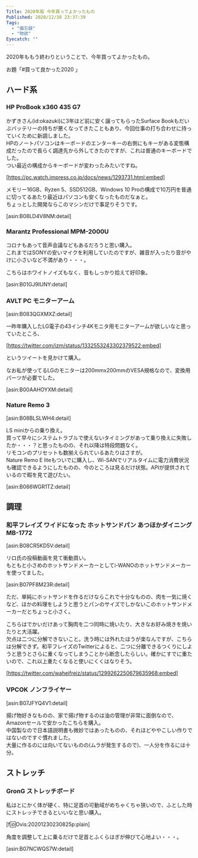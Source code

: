 ```yaml
---
Title: 2020年版 今年買ってよかったもの
Published: 2020/12/30 23:37:39
Tags:
  - "備忘録"
  - "物欲"
Eyecatch: ""
---
```

2020年ももう終わりということで、今年買ってよかったもの。  

お題「#買って良かった2020 」

<!-- more -->
## ハード系  
### HP ProBook x360 435 G7
かずきさん(id:okazuki)に3年ほど前に安く譲ってもらったSurface Bookもだいぶバッテリーの持ちが悪くなってきたこともあり、今回仕事の打ち合わせに持っていくために新調しました。  
HPのノートパソコンはキーボードのエンターキーの右側にもキーがある変態構成だったので長らく調達先から外してきたのですが、これは普通のキーボードでした。  
つい最近の構成からキーボードが変わったみたいですね。  

[https://pc.watch.impress.co.jp/docs/news/1293731.html:embed]

メモリー16GB、Ryzen 5、SSD512GB、Windows 10 Proの構成で10万円を普通に切ってるあたり最近はパソコンも安くなったものだなぁと。  
ちょっとした開発ならこのマシンだけで事足りそうです。  

[asin:B08LD4V8NM:detail]


### Marantz Professional MPM-2000U

コロナもあって音声会議などもあるだろうと思い購入。  
これまではSONYの安いマイクを利用していたのですが、雑音が入ったり音がやけに小さいなど不満があり・・・。  

こちらはホワイトノイズもなく、音もしっかり拾えて好印象。  

[asin:B01GJ9IUNY:detail]


### AVLT PC モニターアーム

[asin:B083QGXMXZ:detail]

一昨年購入したLG電子の43インチ4Kモニタ用モニターアームが欲しいなと思っていたところ、

[https://twitter.com/izm/status/1332553243302379522:embed]

というツイートを見かけて購入。  

なお私が使ってるLGのモニターは200mmx200mmのVESA規格なので、変換用パーツが必要でした。  

[asin:B00AAHOYXM:detail]



### Nature Remo 3


[asin:B08BLSLWH4:detail]


LS miniからの乗り換え。  
買って早々にシステムトラブルで使えないタイミングがあって乗り換えに失敗したか・・・？と思ったものの、それ以降は特段問題なく。  
リモコンのプリセットも数揃えられているあたりはさすが。  
Nature Remo E liteもついでに購入し、Wi-SANでリアルタイムに電力消費状況も確認できるようにしたものの、今のところは見るだけ状態。APIが提供されているので暇を見て遊びたい。


[asin:B086WGR1TZ:detail]



## 調理
### 和平フレイズ ワイドになった ホットサンドパン あつほかダイニング MB-1772

[asin:B08CR5KD5V:detail]


リロ氏の投稿動画を見て衝動買い。  
もともと小さめのホットサンドメーカーとしてi-WANOのホットサンドメーカーを使ってました。  

[asin:B07PF8M23R:detail]

ただ、単純にホットサンドを作るだけならこれで十分なものの、肉を一気に焼くなど、ほかの料理をしようと思うとパンのサイズでしかないこのホットサンドメーカーだとちょっと小さく。  

こちらはでかいだけあって胸肉を二つ同時に焼いたり、大きなお好み焼きを焼いたりと大活躍。  
欠点は二つに分解できないこと。洗う時には外れたほうが楽なんですが、こちらは分解できず。和平フレイズのTwitterによると、二つに分離できるつくりにしようと思うとさらに重くなってしまうことから断念したらしい。確かにすでに重たいので、これ以上重たくなると使いにくくはなりそう。  

[https://twitter.com/waheifreiz/status/1299262250679635968:embed]


### VPCOK ノンフライヤー

[asin:B07JFYQ4V1:detail]

揚げ物好きなものの、家で揚げ物するのは油の管理が非常に面倒なので、Amazonセールで安かったこちらを購入。  
中国製なので日本語説明書も微妙ではあったものの、それほどややこしい作りではないのですぐ慣れました。  
大量に作るのには向いてないものの(ムラが発生するので)、一人分を作るには十分。  




## ストレッチ  

### GronG ストレッチボード
私はとにかく体が硬く、特に足首の可動域がめちゃくちゃ狭いので、ふとした時にストレッチできるといいなと思い購入。  

[f:id:Ovis:20201230230825p:plain]

角度を調整して上に乗るだけで足首とふくらはぎが伸びて心地よい・・・。  


[asin:B07NCWQS7W:detail]
